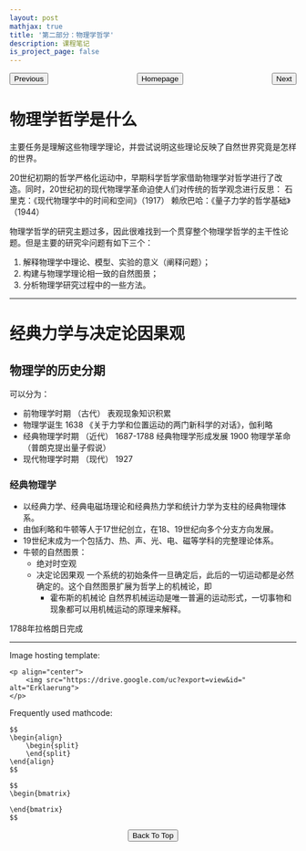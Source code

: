 ```yaml
---
layout: post
mathjax: true
title: '第二部分：物理学哲学'
description: 课程笔记
is_project_page: false
---
```


<p style="text-align:center;">
<button type="button" onclick="window.location.href='index.html';">Homepage</button>
<span style="float:left;"><button type="button" onclick="window.location.href='PartI.html';">Previous</button></span>
<span style="float:right;"><button type="button" onclick="window.location.href='PartIII.html';">Next</button></span>
</p>

# 物理学哲学是什么
主要任务是理解这些物理学理论，并尝试说明这些理论反映了自然世界究竟是怎样的世界。

20世纪初期的哲学严格化运动中，早期科学哲学家借助物理学对哲学进行了改造。同时，20世纪初的现代物理学革命迫使人们对传统的哲学观念进行反思：
石里克：《现代物理学中的时间和空间》（1917）
赖欣巴哈：《量子力学的哲学基础》（1944）

物理学哲学的研究主题过多，因此很难找到一个贯穿整个物理学哲学的主干性论题。但是主要的研究伞问题有如下三个：
1. 解释物理学中理论、模型、实验的意义（阐释问题）；
2. 构建与物理学理论相一致的自然图景；
3. 分析物理学研究过程中的一些方法。

***

# 经典力学与决定论因果观
## 物理学的历史分期
可以分为：
* 前物理学时期 （古代）
  表观现象知识积累
* 物理学诞生
  1638 《关于力学和位置运动的两门新科学的对话》，伽利略
* 经典物理学时期 （近代）
  1687-1788 经典物理学形成发展
  1900 物理学革命（普朗克提出量子假说）
* 现代物理学时期 （现代）
  1927
  
### 经典物理学
* 以经典力学、经典电磁场理论和经典热力学和统计力学为支柱的经典物理体系。
* 由伽利略和牛顿等人于17世纪创立，在18、19世纪向多个分支方向发展。
* 19世纪末成为一个包括力、热、声、光、电、磁等学科的完整理论体系。
* 牛顿的自然图景：
  * 绝对时空观
  * 决定论因果观
    一个系统的初始条件一旦确定后，此后的一切运动都是必然确定的。这个自然图景扩展为哲学上的机械论，即
    * 霍布斯的机械论
      自然界机械运动是唯一普遍的运动形式，一切事物和现象都可以用机械运动的原理来解释。

1788年拉格朗日完成



***

Image hosting template:

```
<p align="center">
    <img src="https://drive.google.com/uc?export=view&id=" alt="Erklaerung">
</p>
```

Frequently used mathcode:
```
$$
\begin{align}
    \begin{split}
    \end{split}
\end{align}
$$

$$
\begin{bmatrix}
       
\end{bmatrix}
$$

```

<p style="text-align:center;">
<button type="button" onclick="window.location.href='#top';">Back To Top</button>
<p>
